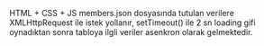 HTML + CSS + JS
members.json dosyasında tutulan verilere XMLHttpRequest ile istek yollanır, setTimeout() ile 2 sn loading gifi oynadıktan sonra tabloya ilgli veriler asenkron olarak gelmektedir.
